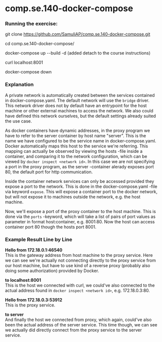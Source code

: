 # comp.se.140-docker-compose

### Running the exercise:
git clone https://github.com/SamuliAP/comp.se.140-docker-compose.git

cd comp.se.140-docker-compose/

docker-compose up --build -d (added detach to the course instructions)

curl localhost:8001

docker-compose down

### Explanation
A private network is automatically created between the services contained in docker-compose.yaml. The default network will use the `bridge` driver. This network driver does not by default have an entrypoint for the host machine or other external machines to access the network. We also could have defined this network ourselves, but the default settings already suited the use case.

As docker containers have dynamic addresses, in the proxy program we have to refer to the server container by host name "server". This is the name we have configured to be the service name in docker-compose.yaml. Docker automatically maps this host to the service we're referring. This mapping can actually be observed by viewing the hosts -file inside a container, and comparing it to the network configuration, which can be viewed by `docker inspect <network id>`. In this case we are not specifying a port in the proxy program, as the server -container alerady exposes port 80, the default port for http communication.

Inside the container network services can only be accessed provided they expose a port to the network. This is done in the docker-compose.yaml -file via keyword `expose`. This will expose a container port to the docker network, but will not expose it to machines outside the network, e.g. the host machine.

Now, we'll expose a port of the proxy container to the host machine. This is done via the `ports` -keyword, which will take a list of pairs of port values as parameter in format host:container, e.g. 8001:80. Now the host can access container port 80 though the hosts port 8001. 

### Example Result Line by Line
**Hello from 172.18.0.1:46540**  
This is the gateway address from host machine to the proxy service. Here we can see we're actually not connecting directly to the proxy service from our host machine, but have to use kind of a reverse proxy (probably also doing some authorization) provided by Docker.

**to localhost:8001**  
This is the host we connected with curl, we could've also connected to the actual address found in `docker inspect <network id>`, e.g. 172.18.0.3:80.

**Hello from 172.18.0.3:53912**  
This is the proxy service.

**to server**  
And finally the host we connected from proxy, which again, could've also been the actual address of the server service. This time though, we can see we actually did directly connect from the proxy service to the server service.
